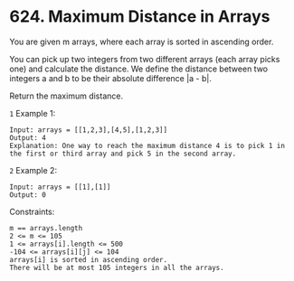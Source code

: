 # 624. Maximum Distance in Arrays

You are given m arrays, where each array is sorted in ascending order.

You can pick up two integers from two different arrays (each array picks one) and calculate the distance. We define the distance between two integers a and b to be their absolute difference |a - b|.

Return the maximum distance.

`1` Example 1:

```
Input: arrays = [[1,2,3],[4,5],[1,2,3]]
Output: 4
Explanation: One way to reach the maximum distance 4 is to pick 1 in the first or third array and pick 5 in the second array.
```

`2` Example 2:

```
Input: arrays = [[1],[1]]
Output: 0
```

Constraints:

```
m == arrays.length
2 <= m <= 105
1 <= arrays[i].length <= 500
-104 <= arrays[i][j] <= 104
arrays[i] is sorted in ascending order.
There will be at most 105 integers in all the arrays.
```
